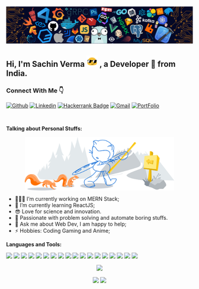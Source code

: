 <p align="center">
  <img alt="Header Image" src="https://raw.githubusercontent.com/0xdevsachin/0xdevsachin/main/img/top_image.png" />
</p>


<!--
**0xdevsachin/0xdevsachin** is a ✨ _special_ ✨ repository because its `README.md` (this file) appears on your GitHub profile.

Here are some ideas to get you started:

- 🔭 I’m currently working on ...
- 🌱 I’m currently learning ...
- 👯 I’m looking to collaborate on ...
- 🤔 I’m looking for help with ...
- 💬 Ask me about ...
- 📫 How to reach me: ...
- 😄 Pronouns: ...
- ⚡ Fun fact: ...
-->
<!-- Your title -->
## Hi, I'm Sachin Verma <img src="https://raw.githubusercontent.com/0xdevsachin/0xdevsachin/main/img/cool.gif" width="30px"> , a Developer 🚀 from India.

<!-- Your badges
You can use the website to generate badges: https://shields.io/
-->
### Connect With Me 👇
[![Github](https://img.shields.io/badge/-Github-000?style=flat&logo=Github&logoColor=white)](https://github.com/0xdevsachin)
[![Linkedin](https://img.shields.io/badge/-LinkedIn-blue?style=flat&logo=Linkedin&logoColor=white)](https://www.linkedin.com/in/0xsachin/)
[![Hackerrank Badge](https://img.shields.io/badge/-Hackerrank-2EC866?style=flat-square&logo=HackerRank&logoColor=white&link=https://www.hackerrank.com/0xsachin)](https://www.hackerrank.com/0xsachin)
[![Gmail](https://img.shields.io/badge/-Gmail-c14438?style=flat&logo=Gmail&logoColor=white)](mailto:sachinverma00011@gmail.com)
[![PortFolio](https://img.shields.io/badge/-Portfolio-c14438?style=flat&logoColor=white)](https://sachin-verma.herokuapp.com)

&nbsp;

<!-- Talking about you -->
**Talking about Personal Stuffs:**

<p align="center">
<img width="80%" align="center" alt="Github" src="https://raw.githubusercontent.com/0xdevsachin/0xdevsachin/main/img/git-header.svg" />
</p>

- 👨🏽‍💻 I’m currently working on MERN Stack;
- 🌱 I’m currently learning ReactJS; 
- 😎 Love for science and innovation.
- 💓 Passionate with problem solving and automate boring stuffs.
- 💬 Ask me about Web Dev, I am happy to help;
- ⚡️ Hobbies: Coding Gaming and Anime;


**Languages and Tools:** 

<!-- Your github readme stats
You can use this api: https://github.com/anuraghazra/github-readme-stats
-->
<p>
  <!-- Your languages and tools. Be careful with the alignment. 
  You can use this sites to get logos: https://www.vectorlogo.zone or https://simpleicons.org/
  -->
  <code><img width="10%" src="https://www.vectorlogo.zone/logos/python/python-ar21.svg"></code>
  <code><img width="10%" src="https://www.vectorlogo.zone/logos/java/java-ar21.svg"></code>
  <code><img width="10%" src="https://www.vectorlogo.zone/logos/w3_html5/w3_html5-ar21.svg"></code>
  <code><img width="10%" src="https://www.vectorlogo.zone/logos/netlifyapp_watercss/netlifyapp_watercss-ar21.svg"></code>
  <code><img width="10%" src="https://www.vectorlogo.zone/logos/javascript/javascript-ar21.svg"></code>
  <code><img width="10%" src="https://www.vectorlogo.zone/logos/jquery/jquery-ar21.svg"></code>
  <code><img width="10%" src="https://www.vectorlogo.zone/logos/expressjs/expressjs-ar21.svg"></code>
  <code><img width="10%" src="https://www.vectorlogo.zone/logos/reactjs/reactjs-ar21.svg"></code>
  <code><img width="10%" src="https://www.vectorlogo.zone/logos/nodejs/nodejs-ar21.svg"></code>
  <code><img width="10%" src="https://www.vectorlogo.zone/logos/npmjs/npmjs-ar21.svg"></code>
  <code><img width="10%" src="https://www.vectorlogo.zone/logos/pocoo_flask/pocoo_flask-ar21.svg"></code>
  <code><img width="10%" src="https://www.vectorlogo.zone/logos/mysql/mysql-ar21.svg"></code>
  <code><img width="10%" src="https://www.vectorlogo.zone/logos/mongodb/mongodb-ar21.svg"></code>
  <code><img width="10%" src="https://www.vectorlogo.zone/logos/firebase/firebase-ar21.svg"></code>
  <code><img width="10%" src="https://www.vectorlogo.zone/logos/git-scm/git-scm-ar21.svg"></code>
  <code><img width="10%" src="https://www.vectorlogo.zone/logos/github/github-ar21.svg"></code>
  <code><img width="10%" src="https://www.vectorlogo.zone/logos/visualstudio_code/visualstudio_code-ar21.svg"></code>
  <code><img width="10%" src="https://www.vectorlogo.zone/logos/linux/linux-ar21.svg"></code>

</p>
<p align="center">
        <img height="137px" src="https://github-readme-streak-stats.herokuapp.com/?user=0xdevsachin&hide_border=true&theme=nightowl" />
    </p>
<p align="center">
    <img height="137px" src="https://github-readme-stats.vercel.app/api?username=0xdevsachin&hide_title=true&hide_border=true&show_icons=true&include_all_commits=true&count_private=true&line_height=21&theme=nightowl" /> <img height="137px" src="https://github-readme-stats.vercel.app/api/top-langs/?username=0xdevsachin&hide=html&hide_title=true&hide_border=true&layout=compact&langs_count=8&theme=nightowl" />
    </p>
    
<!-- <p align="center">
  <img alt="ViewCount" src="https://visitor-badge.glitch.me/badge?page_id=0xdevsachin.visitor-badge.issue.1" />
</p> -->

